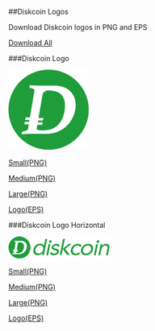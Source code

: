 ##Diskcoin Logos

Download Diskcoin logos in PNG and EPS

[Download All](https://github.com/diskcoin-apps-team/wiki/blob/master/Docs/logosdownload/logos.zip)

###Diskcoin Logo

![alt](image/logossmall.png)

[Small(PNG)](https://github.com/diskcoin-apps-team/wiki/blob/master/Docs/logosdownload/logosmall.png)

[Medium(PNG)](https://github.com/diskcoin-apps-team/wiki/blob/master/Docs/logosdownload/logomedium.png)

[Large(PNG)](https://github.com/diskcoin-apps-team/wiki/blob/master/Docs/logosdownload/logolarge.png)

[Logo(EPS)](https://explorer.diskcoin.org/)



###Diskcoin Logo Horizontal

![alt](image/DISCssmall.png)

[Small(PNG)](https://github.com/diskcoin-apps-team/wiki/blob/master/Docs/logosdownload/DISCsmall.png)

[Medium(PNG)](https://github.com/diskcoin-apps-team/wiki/blob/master/Docs/logosdownload/DISCmedium.png)

[Large(PNG)](https://github.com/diskcoin-apps-team/wiki/blob/master/Docs/logosdownload/DISClarge.png)

[Logo(EPS)](https://explorer.diskcoin.org/)

